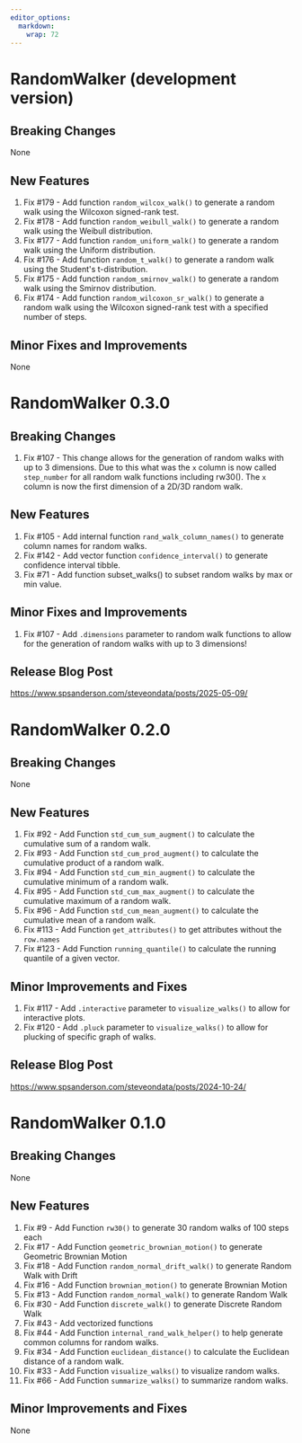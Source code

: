 ```yaml
---
editor_options: 
  markdown: 
    wrap: 72
---
```


# RandomWalker (development version)

## Breaking Changes

None

## New Features

1.  Fix #179 - Add function `random_wilcox_walk()` to generate a random
    walk using the Wilcoxon signed-rank test.
2.  Fix #178 - Add function `random_weibull_walk()` to generate a random
    walk using the Weibull distribution.
3.  Fix #177 - Add function `random_uniform_walk()` to generate a random
    walk using the Uniform distribution.
4.  Fix #176 - Add function `random_t_walk()` to generate a random walk
    using the Student's t-distribution.
5.  Fix #175 - Add function `random_smirnov_walk()` to generate a random
    walk using the Smirnov distribution.
6.  Fix #174 - Add function `random_wilcoxon_sr_walk()` to generate a
    random walk using the Wilcoxon signed-rank test with a specified
    number of steps.

## Minor Fixes and Improvements

None

# RandomWalker 0.3.0

## Breaking Changes

1.  Fix #107 - This change allows for the generation of random walks
    with up to 3 dimensions. Due to this what was the `x` column is now
    called `step_number` for all random walk functions including rw30().
    The `x` column is now the first dimension of a 2D/3D random walk.

## New Features

1.  Fix #105 - Add internal function `rand_walk_column_names()` to
    generate column names for random walks.
2.  Fix #142 - Add vector function `confidence_interval()` to generate
    confidence interval tibble.
3.  Fix #71 - Add function subset_walks() to subset random walks by max
    or min value.

## Minor Fixes and Improvements

1.  Fix #107 - Add `.dimensions` parameter to random walk functions to
    allow for the generation of random walks with up to 3 dimensions!

## Release Blog Post

<https://www.spsanderson.com/steveondata/posts/2025-05-09/>

# RandomWalker 0.2.0

## Breaking Changes

None

## New Features

1.  Fix #92 - Add Function `std_cum_sum_augment()` to calculate the
    cumulative sum of a random walk.
2.  Fix #93 - Add Function `std_cum_prod_augment()` to calculate the
    cumulative product of a random walk.
3.  Fix #94 - Add Function `std_cum_min_augment()` to calculate the
    cumulative minimum of a random walk.
4.  Fix #95 - Add Function `std_cum_max_augment()` to calculate the
    cumulative maximum of a random walk.
5.  Fix #96 - Add Function `std_cum_mean_augment()` to calculate the
    cumulative mean of a random walk.
6.  Fix #113 - Add Function `get_attributes()` to get attributes without
    the `row.names`
7.  Fix #123 - Add Function `running_quantile()` to calculate the
    running quantile of a given vector.

## Minor Improvements and Fixes

1.  Fix #117 - Add `.interactive` parameter to `visualize_walks()` to
    allow for interactive plots.
2.  Fix #120 - Add `.pluck` parameter to `visualize_walks()` to allow
    for plucking of specific graph of walks.

## Release Blog Post

<https://www.spsanderson.com/steveondata/posts/2024-10-24/>

# RandomWalker 0.1.0

## Breaking Changes

None

## New Features

1.  Fix #9 - Add Function `rw30()` to generate 30 random walks of 100
    steps each
2.  Fix #17 - Add Function `geometric_brownian_motion()` to generate
    Geometric Brownian Motion
3.  Fix #18 - Add Function `random_normal_drift_walk()` to generate
    Random Walk with Drift
4.  Fix #16 - Add Function `brownian_motion()` to generate Brownian
    Motion
5.  Fix #13 - Add Function `random_normal_walk()` to generate Random
    Walk
6.  Fix #30 - Add Function `discrete_walk()` to generate Discrete Random
    Walk
7.  Fix #43 - Add vectorized functions
8.  Fix #44 - Add Function `internal_rand_walk_helper()` to help
    generate common columns for random walks.
9.  Fix #34 - Add Function `euclidean_distance()` to calculate the
    Euclidean distance of a random walk.
10. Fix #33 - Add Function `visualize_walks()` to visualize random
    walks.
11. Fix #66 - Add Function `summarize_walks()` to summarize random
    walks.

## Minor Improvements and Fixes

None
